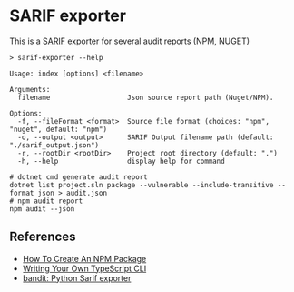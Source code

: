 # SARIF exporter

This is a [SARIF](https://sarifweb.azurewebsites.net/) exporter for several audit reports (NPM, NUGET)

```shell
> sarif-exporter --help

Usage: index [options] <filename>

Arguments:
  filename                   Json source report path (Nuget/NPM).

Options:
  -f, --fileFormat <format>  Source file format (choices: "npm", "nuget", default: "npm")
  -o, --output <output>      SARIF Output filename path (default: "./sarif_output.json")
  -r, --rootDir <rootDir>    Project root directory (default: ".")
  -h, --help                 display help for command
```

```shell
# dotnet cmd generate audit report
dotnet list project.sln package --vulnerable --include-transitive --format json > audit.json
# npm audit report
npm audit --json
```

## References

- [How To Create An NPM Package](https://www.totaltypescript.com/how-to-create-an-npm-package)
- [Writing Your Own TypeScript CLI](https://dawchihliou.github.io/articles/writing-your-own-typescript-cli)
- [bandit: Python Sarif exporter](https://bandit.readthedocs.io/)
